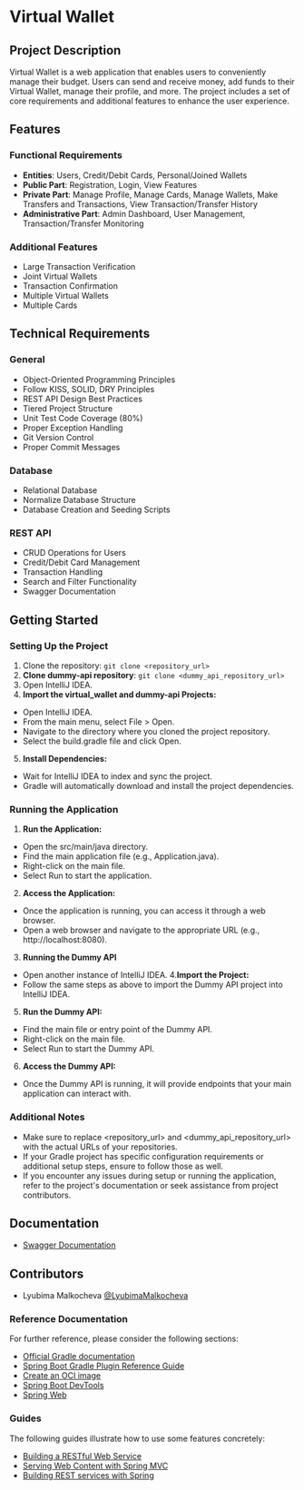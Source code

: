# Virtual Wallet

## Project Description

Virtual Wallet is a web application that enables users to conveniently manage their budget. Users can send and receive money, add funds to their Virtual Wallet, manage their profile, and more. The project includes a set of core requirements and additional features to enhance the user experience.

## Features

### Functional Requirements

- **Entities**: Users, Credit/Debit Cards, Personal/Joined Wallets
- **Public Part**: Registration, Login, View Features
- **Private Part**: Manage Profile, Manage Cards, Manage Wallets, Make Transfers and Transactions, View Transaction/Transfer History
- **Administrative Part**: Admin Dashboard, User Management, Transaction/Transfer Monitoring

### Additional Features


- Large Transaction Verification
- Joint Virtual Wallets
- Transaction Confirmation
- Multiple Virtual Wallets
- Multiple Cards

## Technical Requirements

### General

- Object-Oriented Programming Principles
- Follow KISS, SOLID, DRY Principles
- REST API Design Best Practices
- Tiered Project Structure
- Unit Test Code Coverage (80%)
- Proper Exception Handling
- Git Version Control
- Proper Commit Messages

### Database

- Relational Database
- Normalize Database Structure
- Database Creation and Seeding Scripts

### REST API

- CRUD Operations for Users
- Credit/Debit Card Management
- Transaction Handling
- Search and Filter Functionality
- Swagger Documentation

## Getting Started
### Setting Up the Project
1. Clone the repository: `git clone <repository_url>`
2. **Clone dummy-api repository**: `git clone <dummy_api_repository_url>`
3. Open IntelliJ IDEA. 
4. **Import the virtual_wallet and dummy-api Projects:**
- Open IntelliJ IDEA.
- From the main menu, select File > Open.
- Navigate to the directory where you cloned the project repository.
- Select the build.gradle file and click Open.
5. **Install Dependencies:**
- Wait for IntelliJ IDEA to index and sync the project.
- Gradle will automatically download and install the project dependencies.

### Running the Application
1. **Run the Application:**
- Open the src/main/java directory.
- Find the main application file (e.g., Application.java).
- Right-click on the main file.
- Select Run <MainClassName> to start the application.
2. **Access the Application:**
- Once the application is running, you can access it through a web browser.
- Open a web browser and navigate to the appropriate URL (e.g., http://localhost:8080).

3. **Running the Dummy API**
- Open another instance of IntelliJ IDEA.
4.**Import the Project:**
- Follow the same steps as above to import the Dummy API project into IntelliJ IDEA. 
5. **Run the Dummy API:**
- Find the main file or entry point of the Dummy API.
- Right-click on the main file.
- Select Run <MainClassName> to start the Dummy API.

6. **Access the Dummy API:**
- Once the Dummy API is running, it will provide endpoints that your main application can interact with.

### Additional Notes
- Make sure to replace <repository_url> and <dummy_api_repository_url> with the actual URLs of your repositories.
- If your Gradle project has specific configuration requirements or additional setup steps, ensure to follow those as well.
- If you encounter any issues during setup or running the application, refer to the project's documentation or seek assistance from project contributors.


## Documentation

- [Swagger Documentation](http://localhost:8080/swagger-ui/index.html#/)

## Contributors

- Lyubima Malkocheva [@LyubimaMalkocheva](https://github.com/LyubimaMalkocheva)

### Reference Documentation

For further reference, please consider the following sections:

* [Official Gradle documentation](https://docs.gradle.org)
* [Spring Boot Gradle Plugin Reference Guide](https://docs.spring.io/spring-boot/docs/3.2.2/gradle-plugin/reference/html/)
* [Create an OCI image](https://docs.spring.io/spring-boot/docs/3.2.2/gradle-plugin/reference/html/#build-image)
* [Spring Boot DevTools](https://docs.spring.io/spring-boot/docs/3.2.2/reference/htmlsingle/index.html#using.devtools)
* [Spring Web](https://docs.spring.io/spring-boot/docs/3.2.2/reference/htmlsingle/index.html#web)

### Guides

The following guides illustrate how to use some features concretely:

* [Building a RESTful Web Service](https://spring.io/guides/gs/rest-service/)
* [Serving Web Content with Spring MVC](https://spring.io/guides/gs/serving-web-content/)
* [Building REST services with Spring](https://spring.io/guides/tutorials/rest/)
